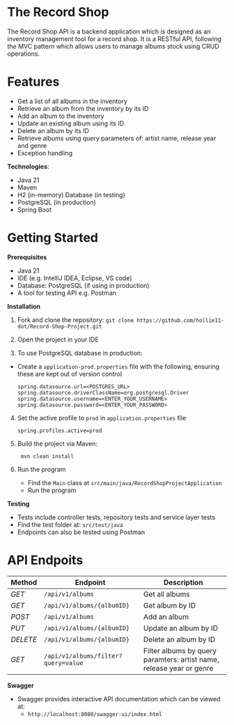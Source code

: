The Record Shop
===============
The Record Shop API is a backend application which is designed as an inventory management tool for a record shop. 
It is a RESTful API, following the MVC pattern which allows users to manage albums stock using CRUD operations. 

Features
=========

- Get a list of all albums in the inventory
- Retrieve an album from the inventory by its ID
- Add an album to the inventory
- Update an existing album using its ID
- Delete an album by its ID
- Retrieve albums using query parameters of: artist name, release year and genre
- Exception handling 
  
**Technologies**: 
- Java 21
- Maven
- H2 (in-memory) Database (in testing)
- PostgreSQL (in production)
- Spring Boot 

Getting Started
===============

**Prerequisites**
- Java 21
- IDE (e.g. IntelliJ IDEA, Eclipse, VS code)
- Database: PostgreSQL (if using in production)
- A tool for testing API e.g. Postman 

**Installation**
1. Fork and clone the repository:
 `git clone https://github.com/hollie11-dot/Record-Shop-Project.git`

2. Open the project in your IDE
   
3. To use PostgreSQL database in production:
- Create a `application-prod.properties` file with the following, ensuring these are kept out of version control
  
     ```
     spring.datasource.url=<POSTGRES_URL>
     spring.datasource.driverClassName=org.postgresql.Driver
     spring.datasource.username=<ENTER_YOUR_USERNAME>
     spring.datasource.password=<ENTER_YOUR_PASSWORD>
4. Set the active profile to `prod` in `application.properties` file 

     ``` spring.profiles.active=prod ```
   
5. Build the project via Maven:
   
        mvn clean install 
6. Run the program 
    - Find the `Main` class at `src/main/java/RecordShopProjectApplication` 
    - Run the program

**Testing**
  - Tests include controller tests, repository tests and service layer tests
  - Find the test folder at:
       `src/test/java`
- Endpoints can also be tested using Postman 

API Endpoits 
============
| Method | Endpoint | Description |
| ------- | ---------| ------------ |
| *GET* | `/api/v1/albums` | Get all albums | 
| *GET* | `/api/v1/albums/{albumID}` | Get album by ID | 
| *POST* | `/api/v1/albums` | Add an album | 
| *PUT* | `/api/v1/albums/{albumID}` | Update an album by ID |
| *DELETE* | `/api/v1/albums/{albumID}` | Delete an album by ID |
| *GET* | `/api/v1/albums/filter?query=value` | Filter albums by query paramters: artist name, release year or genre |

**Swagger**
- Swagger provides interactive API documentation which can be viewed at:
  -  `http://localhost:8080/swagger-ui/index.html`
